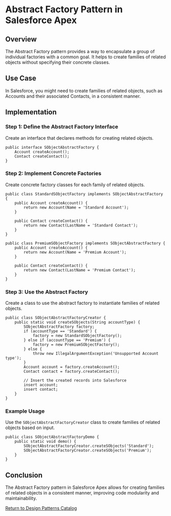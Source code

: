 
# Abstract Factory Pattern in Salesforce Apex

## Overview
The Abstract Factory pattern provides a way to encapsulate a group of individual factories with a common goal. It helps to create families of related objects without specifying their concrete classes.

## Use Case
In Salesforce, you might need to create families of related objects, such as Accounts and their associated Contacts, in a consistent manner.

## Implementation

### Step 1: Define the Abstract Factory Interface
Create an interface that declares methods for creating related objects.

```apex
public interface SObjectAbstractFactory {
    Account createAccount();
    Contact createContact();
}
```

### Step 2: Implement Concrete Factories
Create concrete factory classes for each family of related objects.

```apex
public class StandardSObjectFactory implements SObjectAbstractFactory {
    public Account createAccount() {
        return new Account(Name = 'Standard Account');
    }

    public Contact createContact() {
        return new Contact(LastName = 'Standard Contact');
    }
}

public class PremiumSObjectFactory implements SObjectAbstractFactory {
    public Account createAccount() {
        return new Account(Name = 'Premium Account');
    }

    public Contact createContact() {
        return new Contact(LastName = 'Premium Contact');
    }
}
```

### Step 3: Use the Abstract Factory
Create a class to use the abstract factory to instantiate families of related objects.

```apex
public class SObjectAbstractFactoryCreator {
    public static void createSObjects(String accountType) {
        SObjectAbstractFactory factory;
        if (accountType == 'Standard') {
            factory = new StandardSObjectFactory();
        } else if (accountType == 'Premium') {
            factory = new PremiumSObjectFactory();
        } else {
            throw new IllegalArgumentException('Unsupported Account type');
        }
        Account account = factory.createAccount();
        Contact contact = factory.createContact();
        
        // Insert the created records into Salesforce
        insert account;
        insert contact;
    }
}
```

### Example Usage
Use the `SObjectAbstractFactoryCreator` class to create families of related objects based on input.

```apex
public class SObjectAbstractFactoryDemo {
    public static void demo() {
        SObjectAbstractFactoryCreator.createSObjects('Standard');
        SObjectAbstractFactoryCreator.createSObjects('Premium');
    }
}
```

## Conclusion
The Abstract Factory pattern in Salesforce Apex allows for creating families of related objects in a consistent manner, improving code modularity and maintainability.

[Return to Design Patterns Catalog](../README.md)
